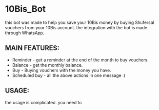 # 10Bis_Bot
this bot was made to help you save your 10Bis money by buying Shufersal vouchers from your 10Bis account.
the integration with the bot is made through WhatsApp.

## MAIN FEATURES:
* Reminder - get a reminder at the end of the month to buy vouchers.
* Balance - get the monthly balance.
* Buy - Buying vouchers with the money you have.
* Scheduled buy - all the above actions in one message :) 

## USAGE:
the usage is complicated. you need to 
